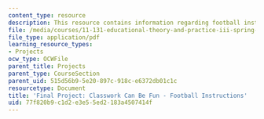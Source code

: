 ```yaml
---
content_type: resource
description: This resource contains information regarding football instructions.
file: /media/courses/11-131-educational-theory-and-practice-iii-spring-2012/77f820b9c1d2e3e55ed2183a4507414f_MIT11_131S12_Football_inst.pdf
file_type: application/pdf
learning_resource_types:
- Projects
ocw_type: OCWFile
parent_title: Projects
parent_type: CourseSection
parent_uid: 515d56b9-5e20-897c-918c-e6372db01c1c
resourcetype: Document
title: 'Final Project: Classwork Can Be Fun - Football Instructions'
uid: 77f820b9-c1d2-e3e5-5ed2-183a4507414f
---
```

